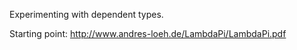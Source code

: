 Experimenting with dependent types.

Starting point: http://www.andres-loeh.de/LambdaPi/LambdaPi.pdf
